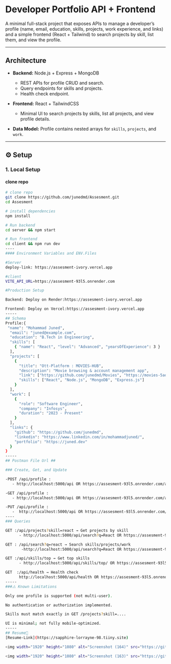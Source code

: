 # Developer Portfolio API + Frontend
A minimal full-stack project that exposes APIs to manage a developer’s 
profile (name, email, education, skills, projects, work experience, and links) and a
simple frontend (React + Tailwind) to search projects by skill, list them, and view the profile.

----
## Architecture 

- **Backend:** Node.js + Express + MongoDB  
  - REST APIs for profile CRUD and search.  
  - Query endpoints for skills and projects.  
  - Health check endpoint.  

- **Frontend:** React + TailwindCSS  
  - Minimal UI to search projects by skills, list all projects, and view profile details.  

- **Data Model:** Profile contains nested arrays for `skills`, `projects`, and `work`.

-----

## ⚙️ Setup

### 1. Local Setup

#### clone repo
```bash
# clone repo
git clone https://github.com/junedmd/Assesment.git
cd Assesment

# install dependencies
npm install

# Run backend
cd server && npm start

# Run frontend
cd client && npm run dev
----
#### Environment Variables and ENV.Files

#Server
deploy-link: https://assesment-ivory.vercel.app

#client
VITE_API_URL=https://assesment-93l5.onrender.com

#Production Setup

Backend: Deploy on Render:https://assesment-ivory.vercel.app

Frontend: Deploy on Vercel:https://assesment-ivory.vercel.app
-----
## Schema
Profile:{
 "name": "Mohammad Juned",
  "email": "juned@example.com",
  "education": "B.Tech in Engineering",
  "skills": [
    { "name": "React", "level": "Advanced", "yearsOfExperience": 3 }
  ],
  "projects": [
    {
      "title": "Ott-Platform : MOVIES-HUB",
      "description": "Movie browsing & account management app",
      "link": ["https://github.com/junedmd/Movies", "https://movies-5aod.vercel.app/"],
      "skills": ["React", "Node.js", "MongoDB", "Express.js"]
    }
  ],
  "work": [
    {
      "role": "Software Engineer",
      "company": "Infosys",
      "duration": "2023 - Present"
    }
  ],
  "links": {
    "github": "https://github.com/junedmd",
    "linkedin": "https://www.linkedin.com/in/mohammadjuned/",
    "portfolio": "https://juned.dev"
  }
}
-----
## Postman File Url ##

### Create, Get, and Update

-POST /api/profile :
   - http://localhost:5000/api OR https://assesment-93l5.onrender.com/api

-GET /api/profile :
   - http://localhost:5000/api OR https://assesment-93l5.onrender.com/api

-PUT /api/profile :
   -  http://localhost:5000/api OR https://assesment-93l5.onrender.com/api
----
### Queries

GET :/api/projects?skill=react → Get projects by skill
      - http://localhost:5000/api/search?q=React OR https://assesment-93l5.onrender.com/api/search?q=React

GET : /api/search?q=react → Search skills/projects/work
       -http://localhost:5000/api/search?q=React OR https://assesment-93l5.onrender.com/api/search?q=React

GET :/api/skills/top → Get top skills
      - http://localhost:5000/api/skills/top/ OR https://assesment-93l5.onrender.com/api/skills/top/

GET  :/api/health → Health check
      http://localhost:5000/api/health OR https://assesment-93l5.onrender.com/api/health
-----
###⚠️ Known Limitations

Only one profile is supported (not multi-user).

No authentication or authorization implemented.

Skills must match exactly in GET /projects?skill=....

UI is minimal; not fully mobile-optimized.
-----
## Resume🔗
[Resume-Link](https://sapphire-lorrayne-98.tiiny.site)

<img width="1920" height="1080" alt="Screenshot (164)" src="https://github.com/user-attachments/assets/b23547e5-4cc5-45d1-a589-f9e4771e4f47" />

<img width="1920" height="1080" alt="Screenshot (163)" src="https://github.com/user-attachments/assets/e4b08a6f-31ee-4088-af62-fb0ea7670280" />





